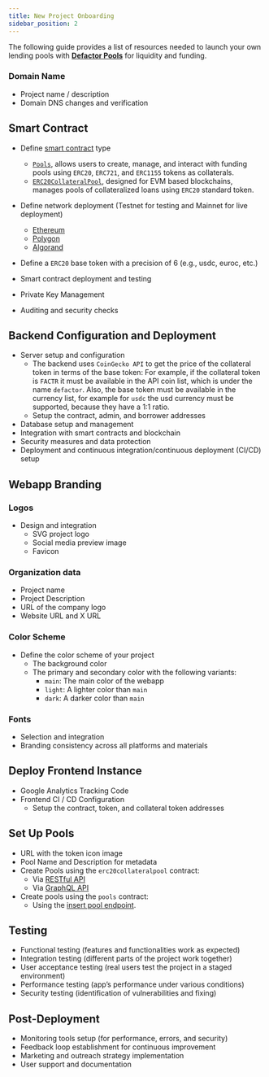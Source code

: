 ```yaml
---
title: New Project Onboarding
sidebar_position: 2
---
```


The following guide provides a list of resources needed to launch your own lending pools with [**Defactor Pools**](https://www.defactor.com/pools) for liquidity and funding.

### Domain Name
- Project name / description
- Domain DNS changes and verification

## Smart Contract
- Define [smart contract](https://defactor.dev/docs/category/smart-contracts/) type
  - [`Pools`](https://defactor.dev/docs/smart-contracts/pools-contract/smart-contract-erc20-collateral-pool), allows users to create, manage, and interact with funding pools using `ERC20`, `ERC721`, and `ERC1155` tokens as collaterals.
  - [`ERC20CollateralPool`](https://defactor.dev/docs/smart-contracts/pools-contract/smart-contract-erc20-collateral-pool), designed for EVM based blockchains, manages pools of collateralized loans using `ERC20` standard token.

- Define network deployment (Testnet for testing and Mainnet for live deployment) 
  - [Ethereum](https://defactor.dev/docs/introduction/blockchain-and-web3/ethereum)
  - [Polygon](https://defactor.dev/docs/introduction/blockchain-and-web3/polygon)
  - [Algorand](https://defactor.dev/docs/blockchain-and-web3/algorand) 
- Define a `ERC20` base token with a precision of 6 (e.g., usdc, euroc, etc.)
- Smart contract deployment and testing
- Private Key Management
- Auditing and security checks

## Backend Configuration and Deployment
- Server setup and configuration
  - The backend uses `CoinGecko API` to get the price of the collateral token in terms of the base token: For example, if the collateral token is `FACTR` it must be available in the API coin list, which is under the name `defactor`. 
  Also, the base token must be available in the currency list, for example for `usdc` the usd currency must be supported, because they have a 1:1 ratio.
  - Setup the contract, admin, and borrower addresses
- Database setup and management
- Integration with smart contracts and blockchain
- Security measures and data protection
- Deployment and continuous integration/continuous deployment (CI/CD) setup

## Webapp Branding
### Logos
- Design and integration
  - SVG project logo
  - Social media preview image
  - Favicon

### Organization data

- Project name
- Project Description
- URL of the company logo 
- Website URL and X URL

### Color Scheme
- Define the color scheme of your project
  - The background color
  - The primary and secondary color with the following variants:
    - `main`: The main color of the webapp
    - `light`: A lighter color than `main`
    - `dark`: A darker color than `main`

### Fonts
- Selection and integration
- Branding consistency across all platforms and materials

## Deploy Frontend Instance
- Google Analytics Tracking Code
- Frontend CI / CD Configuration
  - Setup the contract, token, and collateral token addresses

## Set Up Pools
- URL with the token icon image
- Pool Name and Description for metadata
- Create Pools using the `erc20collateralpool` contract:
  - Via [RESTful API](https://defactor.dev/docs/back-end-api/pools/erc20CollateralToken/restful)
  - Via [GraphQL API](https://defactor.dev/docs/back-end-api/pools/erc20CollateralToken/graphql)
- Create pools using the `pools` contract:
  - Using the [insert pool endpoint](https://defactor.dev/docs/back-end-api/pools/insertPool).

## Testing
- Functional testing (features and functionalities work as expected)
- Integration testing (different parts of the project work together)
- User acceptance testing (real users test the project in a staged environment)
- Performance testing (app’s performance under various conditions)
- Security testing (identification of vulnerabilities and fixing)

## Post-Deployment
- Monitoring tools setup (for performance, errors, and security)
- Feedback loop establishment for continuous improvement
- Marketing and outreach strategy implementation
- User support and documentation
